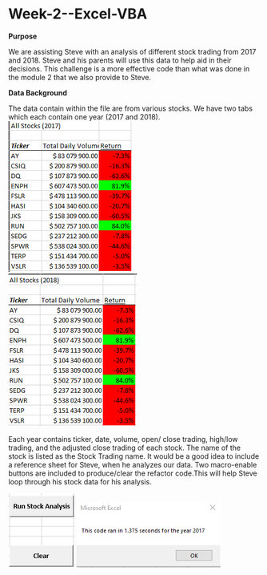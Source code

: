 # Week-2--Excel-VBA
**Purpose**

We are assisting Steve with an analysis of different stock trading from 2017 and 2018. Steve and his parents will use this data to help aid in their decisions. This challenge is a more effective code than what was done in the module 2 that we also provide to Steve.

**Data Background**

The data contain within the file are from various stocks. We have two tabs which each contain one year (2017 and 2018). 
![2017Return](https://github.com/LindsayTeeters/Week-2--Excel-VBA/blob/main/Resources/2017.PNG)     ![2018Turn](https://github.com/LindsayTeeters/Week-2--Excel-VBA/blob/main/Resources/2018.PNG)

Each year contains ticker, date, volume, open/ close trading, high/low trading, and the adjusted close trading of each stock. The name of the stock is listed as the Stock Trading name. It would be a good idea to include a reference sheet for Steve, when he analyzes our data. Two macro-enable buttons are included to produce/clear the refactor code.This will help Steve loop through his stock data for his analysis. 

![MacoButtons](https://github.com/LindsayTeeters/Week-2--Excel-VBA/blob/main/Resources/MacroButtons.PNG)   ![2017Popup](https://github.com/LindsayTeeters/Week-2--Excel-VBA/blob/main/Resources/2017%20pop%20up.PNG)

